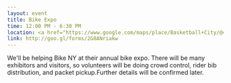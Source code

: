 ```yaml
---
layout: event
title: Bike Expo
time: 12:00 PM - 6:30 PM
location: <a href="https://www.google.com/maps/place/Basketball+City/@40.7096355,-73.9862753,17z/data=!3m1!4b1!4m2!3m1!1s0x89c25a2c172236dd:0x6b82a58f09540466">Basketball City</a> (299 South St, New York, NY 10002)
link: http://goo.gl/forms/2G8ANriakw
---
```

We'll be helping Bike NY at their annual bike expo. There will be many exhibitors and visitors, so volunteers will be doing crowd control, rider bib distribution, and packet pickup.Further details will be confirmed later.